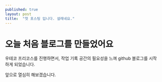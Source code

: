 ```yaml
---
published: true
layout: post
title:  "첫 포스팅 입니다. 설레네요."
---
```


# 오늘 처음 블로그를 만들었어요

우테코 프리코스를 진행하면서, 작업 기록 공간의 필요성을 느껴 github 블로그를 시작하게 되었습니다.

앞으로 열심히 해보겠습니다.
